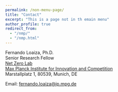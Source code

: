 ```yaml
---
permalink: /non-menu-page/
title: "Contact"
excerpt: "This is a page not in th emain menu"
author_profile: true
redirect_from: 
  - "/nmp/"
  - "/nmp.html"
---
```




Fernando Loaiza, Ph.D. <br/>
Senior Research Fellow   <br/>
[Net Zero Lab](https://www.netzerolab.science/) <br/>
[Max Planck Institute for Innovation and Competition](https://www.ip.mpg.de/en/) <br/>
Marstallplatz 1, 80539, Munich, DE <br/>



Email: [fernando.loaiza@ip.mpg.de](mailto:fernando.loaiza@ip.mpg.de)

